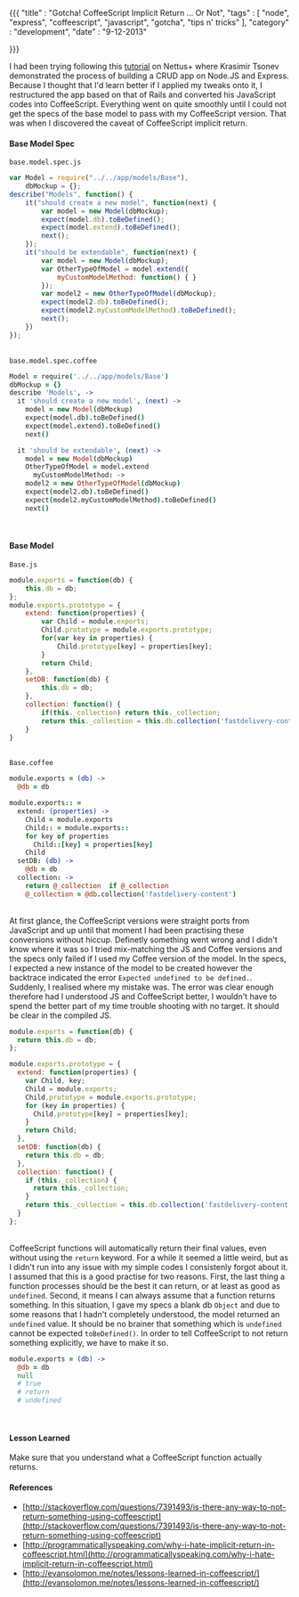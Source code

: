 {{{
    "title"    : "Gotcha! CoffeeScript Implicit Return ... Or Not",
    "tags"     : [ "node", "express", "coffeescript", "javascript", "gotcha", "tips n' tricks" ],
    "category" : "development",
    "date"     : "9-12-2013"

}}}

I had been trying following this [tutorial](http://net.tutsplus.com/tutorials/javascript-ajax/build-a-complete-mvc-web-site-with-expressjs/) on Nettus+ where Krasimir Tsonev demonstrated the process of building a CRUD app on Node.JS and Express. Because I thought that I'd learn better if I applied my tweaks onto it, I restructured the app based on that of Rails and converted his JavaScript codes into CoffeeScript. Everything went on quite smoothly until I could not get the specs of the base model to pass with my CoffeeScript version. That was when I discovered the caveat of CoffeeScript implicit return.

<!--more-->

#### Base Model Spec  
`base.model.spec.js`
```javascript
var Model = require("../../app/models/Base"),
    dbMockup = {};
describe("Models", function() {
    it("should create a new model", function(next) {
        var model = new Model(dbMockup);
        expect(model.db).toBeDefined();
        expect(model.extend).toBeDefined();
        next();
    });
    it("should be extendable", function(next) {
        var model = new Model(dbMockup);
        var OtherTypeOfModel = model.extend({
            myCustomModelMethod: function() { }
        });
        var model2 = new OtherTypeOfModel(dbMockup);
        expect(model2.db).toBeDefined();
        expect(model2.myCustomModelMethod).toBeDefined();
        next();
    })
});
```

&nbsp;  
`base.model.spec.coffee`
```coffeescript
Model = require('../../app/models/Base')
dbMockup = {}
describe 'Models', ->
  it 'should create a new model', (next) ->
    model = new Model(dbMockup)
    expect(model.db).toBeDefined()
    expect(model.extend).toBeDefined()
    next()

  it 'should be extendable', (next) ->
    model = new Model(dbMockup)
    OtherTypeOfModel = model.extend
      myCustomModelMethod: ->
    model2 = new OtherTypeOfModel(dbMockup)
    expect(model2.db).toBeDefined()
    expect(model2.myCustomModelMethod).toBeDefined()
    next()
```

&nbsp;  
#### Base Model
`Base.js`
```javascript
module.exports = function(db) {
    this.db = db;
};
module.exports.prototype = {
    extend: function(properties) {
        var Child = module.exports;
        Child.prototype = module.exports.prototype;
        for(var key in properties) {
            Child.prototype[key] = properties[key];
        }
        return Child;
    },
    setDB: function(db) {
        this.db = db;
    },
    collection: function() {
        if(this._collection) return this._collection;
        return this._collection = this.db.collection('fastdelivery-content');
    }
}
```

&nbsp;  
`Base.coffee`
```coffeescript
module.exports = (db) ->
  @db = db

module.exports:: =
  extend: (properties) ->
    Child = module.exports
    Child:: = module.exports::
    for key of properties
      Child::[key] = properties[key]
    Child
  setDB: (db) ->
    @db = db
  collection: ->
    return @_collection  if @_collection
    @_collection = @db.collection('fastdelivery-content')
```

&nbsp;  
At first glance, the CoffeeScript versions were straight ports from JavaScript and up until that moment I had been practising these conversions without hiccup. Definetly something went wrong and I didn't know where it was so I tried mix-matching the JS and Coffee versions and the specs only failed if I used my Coffee version of the model. In the specs, I expected a new instance of the model to be created however the backtrace indicated the error `Expected undefined to be defined.`. Suddenly, I realised where my mistake was. The error was clear enough therefore had I understood JS and CoffeeScript better, I wouldn't have to spend the better part of my time trouble shooting with no target. It should be clear in the compiled JS.  

```javascript
module.exports = function(db) {
  return this.db = db;
};

module.exports.prototype = {
  extend: function(properties) {
    var Child, key;
    Child = module.exports;
    Child.prototype = module.exports.prototype;
    for (key in properties) {
      Child.prototype[key] = properties[key];
    }
    return Child;
  },
  setDB: function(db) {
    return this.db = db;
  },
  collection: function() {
    if (this._collection) {
      return this._collection;
    }
    return this._collection = this.db.collection('fastdelivery-content');
  }
};
```

&nbsp;  
CoffeeScript functions will automatically return their final values, even without using the `return` keyword. For a while it seemed a little weird, but as I didn't run into any issue with my simple codes I consistenly forgot about it. I assumed that this is a good practise for two reasons. First, the last thing a function processes should be the best it can return, or at least as good as `undefined`. Second, it means I can always assume that a function returns something. In this situation, I gave my specs a blank db `Object` and due to some reasons that I hadn't completely understood, the model returned an `undefined` value. It should be no brainer that something which is `undefined` cannot be expected `toBeDefined()`. In order to tell CoffeeScript to not return something explicitly, we have to make it so.

```coffeescript
module.exports = (db) ->
  @db = db
  null
  # true
  # return
  # undefined
```

&nbsp;  
#### Lesson Learned
Make sure that you understand what a CoffeeScript function actually returns.

#### References
* [http://stackoverflow.com/questions/7391493/is-there-any-way-to-not-return-something-using-coffeescript](http://stackoverflow.com/questions/7391493/is-there-any-way-to-not-return-something-using-coffeescript)
* [http://programmaticallyspeaking.com/why-i-hate-implicit-return-in-coffeescript.html](http://programmaticallyspeaking.com/why-i-hate-implicit-return-in-coffeescript.html)
* [http://evansolomon.me/notes/lessons-learned-in-coffeescript/](http://evansolomon.me/notes/lessons-learned-in-coffeescript/)